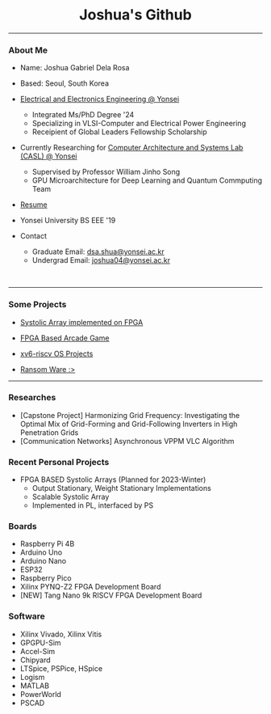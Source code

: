 <div>

<h1 align="center"> Joshua's Github </h1>
<p align="center">

</p>  


---  




### About Me
- Name: Joshua Gabriel Dela Rosa 

- Based: Seoul, South Korea

- [Electrical and Electronics Engineering @ Yonsei](https://ee.yonsei.ac.kr)
  - Integrated Ms/PhD Degree '24   
  - Specializing in VLSI-Computer and Electrical Power Engineering
  - Receipient of Global Leaders Fellowship Scholarship

- Currently Researching for [Computer Architecture and Systems Lab (CASL) @ Yonsei](https://casl.yonsei.ac.kr)
  - Supervised by Professor William Jinho Song
  - GPU Microarchitecture for Deep Learning and Quantum Commputing Team

- [Resume](https://github.com/dsa-shua/dsa-shua/blob/main/Resume%202024-02.pdf)

- Yonsei University BS EEE '19

- Contact
  - Graduate Email:   dsa.shua@yonsei.ac.kr
  - Undergrad Email:  joshua04@yonsei.ac.kr

<br/>



---


### Some Projects

<p align="center">

</p>  

- [Systolic Array implemented on FPGA](https://github.com/dsa-shua/FPGA-SystolicArray)

- [FPGA Based Arcade Game](https://github.com/dsa-shua/kimochi-penguin)

- [xv6-riscv OS Projects](https://github.com/dsa-shua/xv6-riscv-projects)

- [Ransom Ware :>](https://github.com/dsa-shua/omoshiroii-software)

---

### Researches
- [Capstone Project] Harmonizing Grid Frequency: Investigating the Optimal Mix of Grid-Forming and Grid-Following Inverters in High Penetration Grids 
- [Communication Networks] Asynchronous VPPM VLC Algorithm

###  Recent Personal Projects
- FPGA BASED Systolic Arrays (Planned for 2023-Winter)
  - Output Stationary, Weight Stationary Implementations
  - Scalable Systolic Array
  - Implemented in PL, interfaced by PS


### Boards
- Raspberry Pi 4B
- Arduino Uno
- Arduino Nano
- ESP32
- Raspberry Pico
- Xilinx PYNQ-Z2 FPGA Development Board
- [NEW] Tang Nano 9k RISCV FPGA Development Board

### Software
- Xilinx Vivado, Xilinx Vitis
- GPGPU-Sim
- Accel-Sim
- Chipyard
- LTSpice, PSPice, HSpice
- Logism
- MATLAB
- PowerWorld
- PSCAD
  


</div>
